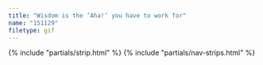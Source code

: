 ```yaml
---
title: "Wisdom is the ‘Aha!’ you have to work for"
name: "151129"
filetype: gif
---
```


{% include "partials/strip.html" %}
{% include "partials/nav-strips.html" %}